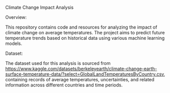 Climate Change Impact Analysis

Overview:

This repository contains code and resources for analyzing the impact of climate change on average temperatures. The project aims to predict future temperature trends based on historical data using various machine learning models.

Dataset:

The dataset used for this analysis is sourced from https://www.kaggle.com/datasets/berkeleyearth/climate-change-earth-surface-temperature-data/?select=GlobalLandTemperaturesByCountry.csv, containing records of average temperatures, uncertainties, and related information across different countries and time periods.
